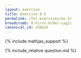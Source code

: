 ```yaml
---
layout: exercise
title: Exercise 8.5
permalink: /fol-exercises/ex_5/
breadcrumb: 8-First-Order-Logic
canonical_id: ch8ex5
---
```


{% include mathjax_support %}

<div id="hiddden">{% include_relative question.md %}</div>

